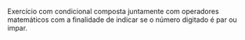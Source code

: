 Exercício com condicional composta juntamente com operadores matemáticos com a finalidade de indicar se o número digitado é par ou impar.
